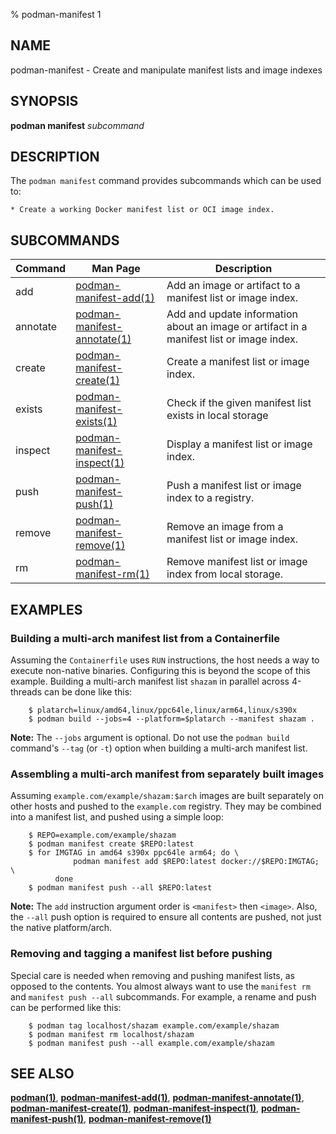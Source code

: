 % podman-manifest 1

## NAME
podman\-manifest - Create and manipulate manifest lists and image indexes

## SYNOPSIS
**podman manifest** *subcommand*

## DESCRIPTION
The `podman manifest` command provides subcommands which can be used to:

    * Create a working Docker manifest list or OCI image index.

## SUBCOMMANDS

| Command  | Man Page                                                     | Description                                                                              |
| -------- | ------------------------------------------------------------ | ---------------------------------------------------------------------------------------- |
| add      | [podman-manifest-add(1)](podman-manifest-add.1.md)           | Add an image or artifact to a manifest list or image index.                              |
| annotate | [podman-manifest-annotate(1)](podman-manifest-annotate.1.md) | Add and update information about an image or artifact in a manifest list or image index. |
| create   | [podman-manifest-create(1)](podman-manifest-create.1.md)     | Create a manifest list or image index.                                                   |
| exists   | [podman-manifest-exists(1)](podman-manifest-exists.1.md)     | Check if the given manifest list exists in local storage                                 |
| inspect  | [podman-manifest-inspect(1)](podman-manifest-inspect.1.md)   | Display a manifest list or image index.                                                  |
| push     | [podman-manifest-push(1)](podman-manifest-push.1.md)         | Push a manifest list or image index to a registry.                                       |
| remove   | [podman-manifest-remove(1)](podman-manifest-remove.1.md)     | Remove an image from a manifest list or image index.                                     |
| rm       | [podman-manifest-rm(1)](podman-manifest-rm.1.md)             | Remove manifest list or image index from local storage.                                  |

## EXAMPLES

### Building a multi-arch manifest list from a Containerfile

Assuming the `Containerfile` uses `RUN` instructions, the host needs
a way to execute non-native binaries.  Configuring this is beyond
the scope of this example.  Building a multi-arch manifest list
`shazam` in parallel across 4-threads can be done like this:

        $ platarch=linux/amd64,linux/ppc64le,linux/arm64,linux/s390x
        $ podman build --jobs=4 --platform=$platarch --manifest shazam .

**Note:** The `--jobs` argument is optional. Do not use the `podman build` command's `--tag` (or `-t`) option when building a multi-arch manifest list.

### Assembling a multi-arch manifest from separately built images

Assuming `example.com/example/shazam:$arch` images are built separately
on other hosts and pushed to the `example.com` registry.  They may
be combined into a manifest list, and pushed using a simple loop:

        $ REPO=example.com/example/shazam
        $ podman manifest create $REPO:latest
        $ for IMGTAG in amd64 s390x ppc64le arm64; do \
                  podman manifest add $REPO:latest docker://$REPO:IMGTAG; \
              done
        $ podman manifest push --all $REPO:latest

**Note:** The `add` instruction argument order is `<manifest>` then `<image>`.
Also, the `--all` push option is required to ensure all contents are
pushed, not just the native platform/arch.

### Removing and tagging a manifest list before pushing

Special care is needed when removing and pushing manifest lists, as opposed
to the contents.  You almost always want to use the `manifest rm` and
`manifest push --all` subcommands.  For example, a rename and push can
be performed like this:

        $ podman tag localhost/shazam example.com/example/shazam
        $ podman manifest rm localhost/shazam
        $ podman manifest push --all example.com/example/shazam


## SEE ALSO
**[podman(1)](podman.1.md)**, **[podman-manifest-add(1)](podman-manifest-add.1.md)**, **[podman-manifest-annotate(1)](podman-manifest-annotate.1.md)**, **[podman-manifest-create(1)](podman-manifest-create.1.md)**, **[podman-manifest-inspect(1)](podman-manifest-inspect.1.md)**, **[podman-manifest-push(1)](podman-manifest-push.1.md)**, **[podman-manifest-remove(1)](podman-manifest-remove.1.md)**
